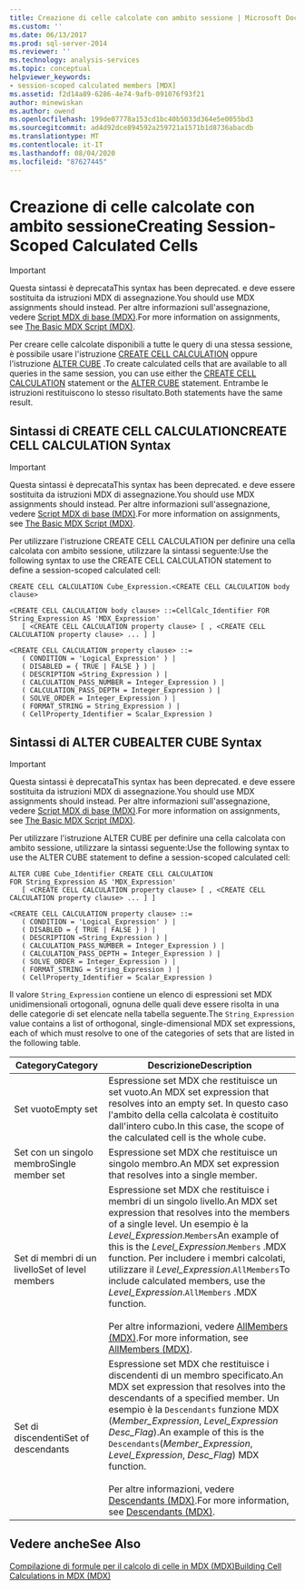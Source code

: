 ```yaml
---
title: Creazione di celle calcolate con ambito sessione | Microsoft Docs
ms.custom: ''
ms.date: 06/13/2017
ms.prod: sql-server-2014
ms.reviewer: ''
ms.technology: analysis-services
ms.topic: conceptual
helpviewer_keywords:
- session-scoped calculated members [MDX]
ms.assetid: f2d14a89-6286-4e74-9afb-091076f93f21
author: minewiskan
ms.author: owend
ms.openlocfilehash: 199de07778a153cd1bc40b5033d364e5e0055bd3
ms.sourcegitcommit: ad4d92dce894592a259721a1571b1d8736abacdb
ms.translationtype: MT
ms.contentlocale: it-IT
ms.lasthandoff: 08/04/2020
ms.locfileid: "87627445"
---
```

# <a name="creating-session-scoped-calculated-cells"></a><span data-ttu-id="582ca-102">Creazione di celle calcolate con ambito sessione</span><span class="sxs-lookup"><span data-stu-id="582ca-102">Creating Session-Scoped Calculated Cells</span></span>
    
> [!IMPORTANT]  
>  <span data-ttu-id="582ca-103">Questa sintassi è deprecata</span><span class="sxs-lookup"><span data-stu-id="582ca-103">This syntax has been deprecated.</span></span> <span data-ttu-id="582ca-104">e deve essere sostituita da istruzioni MDX di assegnazione.</span><span class="sxs-lookup"><span data-stu-id="582ca-104">You should use MDX assignments should instead.</span></span> <span data-ttu-id="582ca-105">Per altre informazioni sull'assegnazione, vedere [Script MDX di base &#40;MDX&#41;](the-basic-mdx-script-mdx.md).</span><span class="sxs-lookup"><span data-stu-id="582ca-105">For more information on assignments, see [The Basic MDX Script &#40;MDX&#41;](the-basic-mdx-script-mdx.md).</span></span>  
  
 <span data-ttu-id="582ca-106">Per creare celle calcolate disponibili a tutte le query di una stessa sessione, è possibile usare l'istruzione [CREATE CELL CALCULATION](/sql/mdx/mdx-data-definition-create-cell-calculation) oppure l'istruzione [ALTER CUBE](/sql/mdx/mdx-data-definition-alter-cube) .</span><span class="sxs-lookup"><span data-stu-id="582ca-106">To create calculated cells that are available to all queries in the same session, you can use either the [CREATE CELL CALCULATION](/sql/mdx/mdx-data-definition-create-cell-calculation) statement or the [ALTER CUBE](/sql/mdx/mdx-data-definition-alter-cube) statement.</span></span> <span data-ttu-id="582ca-107">Entrambe le istruzioni restituiscono lo stesso risultato.</span><span class="sxs-lookup"><span data-stu-id="582ca-107">Both statements have the same result.</span></span>  
  
## <a name="create-cell-calculation-syntax"></a><span data-ttu-id="582ca-108">Sintassi di CREATE CELL CALCULATION</span><span class="sxs-lookup"><span data-stu-id="582ca-108">CREATE CELL CALCULATION Syntax</span></span>  
  
> [!IMPORTANT]  
>  <span data-ttu-id="582ca-109">Questa sintassi è deprecata</span><span class="sxs-lookup"><span data-stu-id="582ca-109">This syntax has been deprecated.</span></span> <span data-ttu-id="582ca-110">e deve essere sostituita da istruzioni MDX di assegnazione.</span><span class="sxs-lookup"><span data-stu-id="582ca-110">You should use MDX assignments should instead.</span></span> <span data-ttu-id="582ca-111">Per altre informazioni sull'assegnazione, vedere [Script MDX di base &#40;MDX&#41;](the-basic-mdx-script-mdx.md).</span><span class="sxs-lookup"><span data-stu-id="582ca-111">For more information on assignments, see [The Basic MDX Script &#40;MDX&#41;](the-basic-mdx-script-mdx.md).</span></span>  
  
 <span data-ttu-id="582ca-112">Per utilizzare l'istruzione CREATE CELL CALCULATION per definire una cella calcolata con ambito sessione, utilizzare la sintassi seguente:</span><span class="sxs-lookup"><span data-stu-id="582ca-112">Use the following syntax to use the CREATE CELL CALCULATION statement to define a session-scoped calculated cell:</span></span>  
  
```  
CREATE CELL CALCULATION Cube_Expression.<CREATE CELL CALCULATION body clause>  
  
<CREATE CELL CALCULATION body clause> ::=CellCalc_Identifier FOR String_Expression AS 'MDX_Expression'   
   [ <CREATE CELL CALCULATION property clause> [ , <CREATE CELL CALCULATION property clause> ... ] ]  
  
<CREATE CELL CALCULATION property clause> ::=  
   ( CONDITION = 'Logical_Expression' ) |   
   ( DISABLED = { TRUE | FALSE } ) |   
   ( DESCRIPTION =String_Expression ) |   
   ( CALCULATION_PASS_NUMBER = Integer_Expression ) |   
   ( CALCULATION_PASS_DEPTH = Integer_Expression ) |   
   ( SOLVE_ORDER = Integer_Expression ) |   
   ( FORMAT_STRING = String_Expression ) |   
   ( CellProperty_Identifier = Scalar_Expression )  
```  
  
## <a name="alter-cube-syntax"></a><span data-ttu-id="582ca-113">Sintassi di ALTER CUBE</span><span class="sxs-lookup"><span data-stu-id="582ca-113">ALTER CUBE Syntax</span></span>  
  
> [!IMPORTANT]  
>  <span data-ttu-id="582ca-114">Questa sintassi è deprecata</span><span class="sxs-lookup"><span data-stu-id="582ca-114">This syntax has been deprecated.</span></span> <span data-ttu-id="582ca-115">e deve essere sostituita da istruzioni MDX di assegnazione.</span><span class="sxs-lookup"><span data-stu-id="582ca-115">You should use MDX assignments should instead.</span></span> <span data-ttu-id="582ca-116">Per altre informazioni sull'assegnazione, vedere [Script MDX di base &#40;MDX&#41;](the-basic-mdx-script-mdx.md).</span><span class="sxs-lookup"><span data-stu-id="582ca-116">For more information on assignments, see [The Basic MDX Script &#40;MDX&#41;](the-basic-mdx-script-mdx.md).</span></span>  
  
 <span data-ttu-id="582ca-117">Per utilizzare l'istruzione ALTER CUBE per definire una cella calcolata con ambito sessione, utilizzare la sintassi seguente:</span><span class="sxs-lookup"><span data-stu-id="582ca-117">Use the following syntax to use the ALTER CUBE statement to define a session-scoped calculated cell:</span></span>  
  
```  
ALTER CUBE Cube_Identifier CREATE CELL CALCULATION  
FOR String_Expression AS 'MDX_Expression'   
   [ <CREATE CELL CALCULATION property clause> [ , <CREATE CELL CALCULATION property clause> ... ] ]  
  
<CREATE CELL CALCULATION property clause> ::=  
   ( CONDITION = 'Logical_Expression' ) |   
   ( DISABLED = { TRUE | FALSE } ) |   
   ( DESCRIPTION =String_Expression ) |   
   ( CALCULATION_PASS_NUMBER = Integer_Expression ) |   
   ( CALCULATION_PASS_DEPTH = Integer_Expression ) |   
   ( SOLVE_ORDER = Integer_Expression ) |   
   ( FORMAT_STRING = String_Expression ) |   
   ( CellProperty_Identifier = Scalar_Expression )  
```  
  
 <span data-ttu-id="582ca-118">Il valore `String_Expression` contiene un elenco di espressioni set MDX unidimensionali ortogonali, ognuna delle quali deve essere risolta in una delle categorie di set elencate nella tabella seguente.</span><span class="sxs-lookup"><span data-stu-id="582ca-118">The `String_Expression` value contains a list of orthogonal, single-dimensional MDX set expressions, each of which must resolve to one of the categories of sets that are listed in the following table.</span></span>  
  
|<span data-ttu-id="582ca-119">Category</span><span class="sxs-lookup"><span data-stu-id="582ca-119">Category</span></span>|<span data-ttu-id="582ca-120">Descrizione</span><span class="sxs-lookup"><span data-stu-id="582ca-120">Description</span></span>|  
|--------------|-----------------|  
|<span data-ttu-id="582ca-121">Set vuoto</span><span class="sxs-lookup"><span data-stu-id="582ca-121">Empty set</span></span>|<span data-ttu-id="582ca-122">Espressione set MDX che restituisce un set vuoto.</span><span class="sxs-lookup"><span data-stu-id="582ca-122">An MDX set expression that resolves into an empty set.</span></span> <span data-ttu-id="582ca-123">In questo caso l'ambito della cella calcolata è costituito dall'intero cubo.</span><span class="sxs-lookup"><span data-stu-id="582ca-123">In this case, the scope of the calculated cell is the whole cube.</span></span>|  
|<span data-ttu-id="582ca-124">Set con un singolo membro</span><span class="sxs-lookup"><span data-stu-id="582ca-124">Single member set</span></span>|<span data-ttu-id="582ca-125">Espressione set MDX che restituisce un singolo membro.</span><span class="sxs-lookup"><span data-stu-id="582ca-125">An MDX set expression that resolves into a single member.</span></span>|  
|<span data-ttu-id="582ca-126">Set di membri di un livello</span><span class="sxs-lookup"><span data-stu-id="582ca-126">Set of level members</span></span>|<span data-ttu-id="582ca-127">Espressione set MDX che restituisce i membri di un singolo livello.</span><span class="sxs-lookup"><span data-stu-id="582ca-127">An MDX set expression that resolves into the members of a single level.</span></span> <span data-ttu-id="582ca-128">Un esempio è la *Level_Expression*.`Members`</span><span class="sxs-lookup"><span data-stu-id="582ca-128">An example of this is the *Level_Expression*.`Members`</span></span> <span data-ttu-id="582ca-129">.</span><span class="sxs-lookup"><span data-stu-id="582ca-129">MDX function.</span></span> <span data-ttu-id="582ca-130">Per includere i membri calcolati, utilizzare il *Level_Expression*.`AllMembers`</span><span class="sxs-lookup"><span data-stu-id="582ca-130">To include calculated members, use the *Level_Expression*.`AllMembers`</span></span> <span data-ttu-id="582ca-131">.</span><span class="sxs-lookup"><span data-stu-id="582ca-131">MDX function.</span></span><br /><br /> <span data-ttu-id="582ca-132">Per altre informazioni, vedere [AllMembers &#40;MDX&#41;](/sql/mdx/allmembers-mdx).</span><span class="sxs-lookup"><span data-stu-id="582ca-132">For more information, see [AllMembers &#40;MDX&#41;](/sql/mdx/allmembers-mdx).</span></span>|  
|<span data-ttu-id="582ca-133">Set di discendenti</span><span class="sxs-lookup"><span data-stu-id="582ca-133">Set of descendants</span></span>|<span data-ttu-id="582ca-134">Espressione set MDX che restituisce i discendenti di un membro specificato.</span><span class="sxs-lookup"><span data-stu-id="582ca-134">An MDX set expression that resolves into the descendants of a specified member.</span></span> <span data-ttu-id="582ca-135">Un esempio è la `Descendants` funzione MDX (*Member_Expression*, *Level_Expression* *Desc_Flag*).</span><span class="sxs-lookup"><span data-stu-id="582ca-135">An example of this is the `Descendants`(*Member_Expression*, *Level_Expression*, *Desc_Flag*) MDX function.</span></span><br /><br /> <span data-ttu-id="582ca-136">Per altre informazioni, vedere [Descendants &#40;MDX&#41;](/sql/mdx/descendants-mdx).</span><span class="sxs-lookup"><span data-stu-id="582ca-136">For more information, see [Descendants &#40;MDX&#41;](/sql/mdx/descendants-mdx).</span></span>|  
  
## <a name="see-also"></a><span data-ttu-id="582ca-137">Vedere anche</span><span class="sxs-lookup"><span data-stu-id="582ca-137">See Also</span></span>  
 [<span data-ttu-id="582ca-138">Compilazione di formule per il calcolo di celle in MDX &#40;MDX&#41;</span><span class="sxs-lookup"><span data-stu-id="582ca-138">Building Cell Calculations in MDX &#40;MDX&#41;</span></span>](../../multidimensional-models-olap-logical-cube-objects/calculations.md)  
  
  
